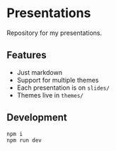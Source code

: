 # Presentations

Repository for my presentations.

## Features

- Just markdown
- Support for multiple themes
- Each presentation is on `slides/`
- Themes live in `themes/`

## Development

```sh
npm i
npm run dev
```